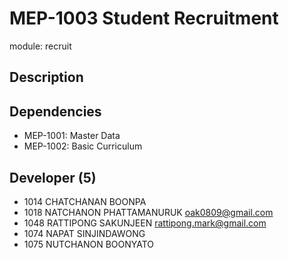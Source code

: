 # MEP-1003 Student Recruitment

module: recruit

## Description

## Dependencies
- MEP-1001: Master Data
- MEP-1002: Basic Curriculum

## Developer (5)
- 1014 CHATCHANAN BOONPA
- 1018 NATCHANON PHATTAMANURUK oak0809@gmail.com
- 1048 RATTIPONG SAKUNJEEN rattipong.mark@gmail.com
- 1074 NAPAT SINJINDAWONG
- 1075 NUTCHANON BOONYATO

